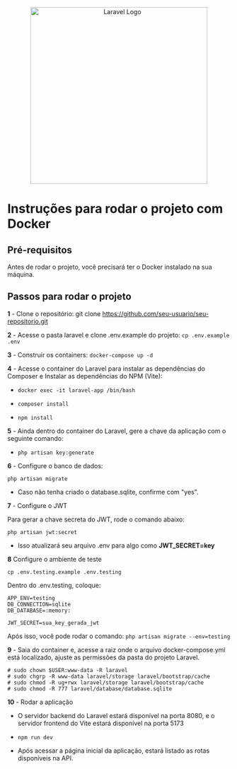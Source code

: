 <p align="center"><a href="https://laravel.com" target="_blank"><img src="https://raw.githubusercontent.com/laravel/art/master/logo-lockup/5%20SVG/2%20CMYK/1%20Full%20Color/laravel-logolockup-cmyk-red.svg" width="400" alt="Laravel Logo"></a></p>


# Instruções para rodar o projeto com Docker

## Pré-requisitos 
Antes de rodar o projeto, você precisará ter o Docker instalado na sua máquina.

## Passos para rodar o projeto

**1** - Clone o repositório: git clone https://github.com/seu-usuario/seu-repositorio.git

**2** - Acesse o pasta laravel e clone .env.example do projeto: `` cp .env.example .env ``

**3** - Construir os containers: `` docker-compose up -d ``

**4** - Acesse o container do Laravel para instalar as dependências do Composer e Instalar as dependências do NPM (Vite):

- `` docker exec -it laravel-app /bin/bash ``


- `` composer install ``


- `` npm install ``

**5** - Ainda dentro do container do Laravel, gere a chave da aplicação com o seguinte comando:

- `` php artisan key:generate ``

**6** - Configure o banco de dados: 

`` php artisan migrate ``

- Caso não tenha criado o database.sqlite, confirme com "yes".

**7** - Configure o JWT

Para gerar a chave secreta do JWT, rode o comando abaixo:

`` php artisan jwt:secret ``

- Isso atualizará seu arquivo .env para algo como **JWT_SECRET=key**

**8** Configure o ambiente de teste

`` cp .env.testing.example .env.testing ``

Dentro do .env.testing, coloque:

```
APP_ENV=testing
DB_CONNECTION=sqlite
DB_DATABASE=:memory:

JWT_SECRET=sua_key_gerada_jwt
```
Após isso, você pode rodar o comando: `` php artisan migrate --env=testing ``

**9** - Saia do container e, acesse a raiz onde o arquivo docker-compose.yml está localizado, ajuste as permissões da pasta do projeto Laravel.

```
# sudo chown $USER:www-data -R laravel
# sudo chgrp -R www-data laravel/storage laravel/bootstrap/cache
# sudo chmod -R ug+rwx laravel/storage laravel/bootstrap/cache
# sudo chmod -R 777 laravel/database/database.sqlite 
```
**10** - Rodar a aplicação

- O servidor backend do Laravel estará disponível na porta 8080, e o servidor frontend do Vite estará disponível na porta 5173


- `` npm run dev ``


- Após acessar a página inicial da aplicação, estará listado as rotas disponíveis na API.
